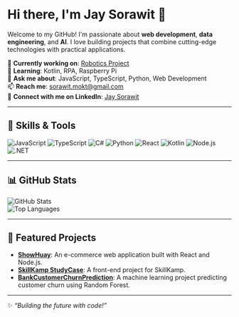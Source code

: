 # Hi there, I'm Jay Sorawit 👋

Welcome to my GitHub! I'm passionate about **web development**, **data engineering**, and **AI**. I love building projects that combine cutting-edge technologies with practical applications.  

🔭 **Currently working on**: [Robotics Project](https://github.com/JaySorawit/SyncTech-Robotics)  
🌱 **Learning**: Kotlin, RPA, Raspberry Pi  
💬 **Ask me about**: JavaScript, TypeScript, Python, Web Development  
📫 **Reach me**: [sorawit.mokt@gmail.com](mailto:sorawit.mokt@gmail.com)  
📍 **Connect with me on LinkedIn**: [Jay Sorawit](https://www.linkedin.com/in/sorawit-jj/)

---

## 🧰 Skills & Tools
![JavaScript](https://img.shields.io/badge/-JavaScript-333?style=flat&logo=javascript)  ![TypeScript](https://img.shields.io/badge/-TypeScript-333?style=flat&logo=typescript)  ![C#](https://img.shields.io/badge/-C%23-333?style=flat&logo=csharp)  ![Python](https://img.shields.io/badge/-Python-333?style=flat&logo=python)  ![React](https://img.shields.io/badge/-React-333?style=flat&logo=react)  ![Kotlin](https://img.shields.io/badge/-Kotlin-333?style=flat&logo=kotlin)  ![Node.js](https://img.shields.io/badge/-Node.js-333?style=flat&logo=node.js)  ![.NET](https://img.shields.io/badge/-NET-333?style=flat&logo=.net)  

---

## 📊 GitHub Stats
![GitHub Stats](https://github-readme-stats.vercel.app/api?username=JaySorawit&show_icons=true&theme=radical)  
![Top Languages](https://github-readme-stats.vercel.app/api/top-langs/?username=JaySorawit&layout=compact&theme=radical)

---

## 📌 Featured Projects  
- **[ShowHuay](https://github.com/JaySorawit/ShowHuay)**: An e-commerce web application built with React and Node.js.  
- **[SkillKamp StudyCase](https://github.com/JaySorawit/SkillKamp_StudyCase_FrontEnd)**: A front-end project for SkillKamp.  
- **[BankCustomerChurnPrediction](https://github.com/JaySorawit/BankCustomerChurnPrediction)**: A machine learning project predicting customer churn using Random Forest.  

---

✨ _“Building the future with code!”_
